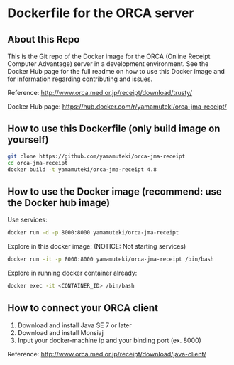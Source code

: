 # Dockerfile for the ORCA server

## About this Repo

This is the Git repo of the Docker image for the ORCA (Online Receipt Computer Advantage) server in a development environment. See the Docker Hub page for the full readme on how to use this Docker image and for information regarding contributing and issues.

Reference: <http://www.orca.med.or.jp/receipt/download/trusty/>

Docker Hub page: <https://hub.docker.com/r/yamamuteki/orca-jma-receipt/>

## How to use this Dockerfile (only build image on yourself)

```bash
git clone https://github.com/yamamuteki/orca-jma-receipt
cd orca-jma-receipt
docker build -t yamamuteki/orca-jma-receipt 4.8
```

## How to use the Docker image (recommend: use the Docker hub image)

Use services:

```bash
docker run -d -p 8000:8000 yamamuteki/orca-jma-receipt
```

Explore in this docker image: (NOTICE: Not starting services)

```bash
docker run -it -p 8000:8000 yamamuteki/orca-jma-receipt /bin/bash
```

Explore in running docker container already:

```bash
docker exec -it <CONTAINER_ID> /bin/bash
```

## How to connect your ORCA client

1. Download and install Java SE 7 or later
2. Download and install Monsiaj
3. Input your docker-machine ip and your binding port (ex. 8000)

Reference: <http://www.orca.med.or.jp/receipt/download/java-client/>

